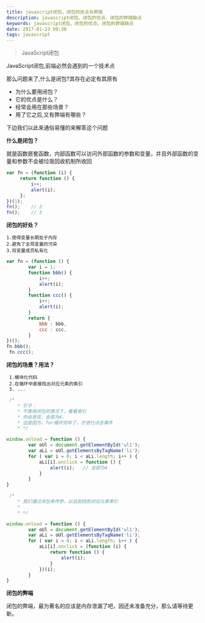 ```yaml
---
title: javascript闭包，闭包的优点与弊端
description: javascript闭包，闭包的优点，闭包的弊端缺点
keywords: javascript闭包，闭包的优点，闭包的弊端缺点
date: 2017-01-23 09:30
tags: javascript
---
```

> JavaScript闭包

JavaScript闭包,前端必然会遇到的一个技术点

那么问题来了,什么是闭包?其存在必定有其原有

* 为什么要用闭包？
* 它的优点是什么？
* 经常会用在那些场景？
* 用了它之后,又有弊端有哪些？

下边我们以此来通俗易懂的来解答这个问题

**什么是闭包？**

就是函数嵌套函数，内部函数可以访问外部函数的参数和变量，并且外部函数的变量和参数不会被垃圾回收机制所收回

```javascript
var fn = (function (i) {
     return function () {
         i++;
         alert(i);
     };
})(1);
fn();    // 2
fn();    // 3
```
**闭包的好处？**

    1.使得变量长期处于内存
    2.避免了全局变量的污染
    3.将变量成员私有化
	
```javascript
var fn = (function () {
        var i = 1;
        function bbb() {
            i++;
            alert(i);
        }
        function ccc() {
            i++;
            alert(i);
        }
        return {
            bbb : bbb,
            ccc : ccc,
        }
})();
fn.bbb();
 fn.ccc();
```

**闭包的场景？用法？**

     1.模块化代码
     2.在循环中直接找出对应元素的索引
	 3. ...

```javascript
 /*
    * 引子：
    * 不使用闭包的情况下，看看索引
    * 你会发现，全部为4，
    * 这是因为，for循环完毕了，才进行点击事件
    * */

window.onload = function () {
        var oUl = document.getElementById('ul1');
        var aLi = oUl.getElementsByTagName('li');
        for ( var i = 0; i < aLi.length; i++ ) {
            aLi[i].onclick = function () {
                alert(i);   // 全部为4
            }
        }
}

 /*
    * 我们通过闭包来传参，以达到找到对应元素索引
    *
    * */

window.onload = function () {
        var oUl = document.getElementById('ul1');
        var aLi = oUl.getElementsByTagName('li');
        for ( var i = 0; i < aLi.length; i++ ) {
            aLi[i].onclick = (function (i) {
                return function () {
                    alert(i);
                }
            })(i);
        }
}
```

**闭包的弊端**

闭包的弊端，最为著名的应该是内存泄漏了吧，因还未准备充分，那么请等待更新。